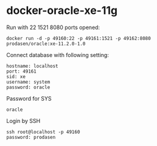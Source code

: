 docker-oracle-xe-11g
============================

Run with 22 1521 8080 ports opened:
```
docker run -d -p 49160:22 -p 49161:1521 -p 49162:8080 prodasen/oracle:xe-11.2.0-1.0
```

Connect database with following setting:
```
hostname: localhost
port: 49161
sid: xe
username: system
password: oracle
```

Password for SYS
```
oracle
```

Login by SSH
```
ssh root@localhost -p 49160
password: prodasen
```
